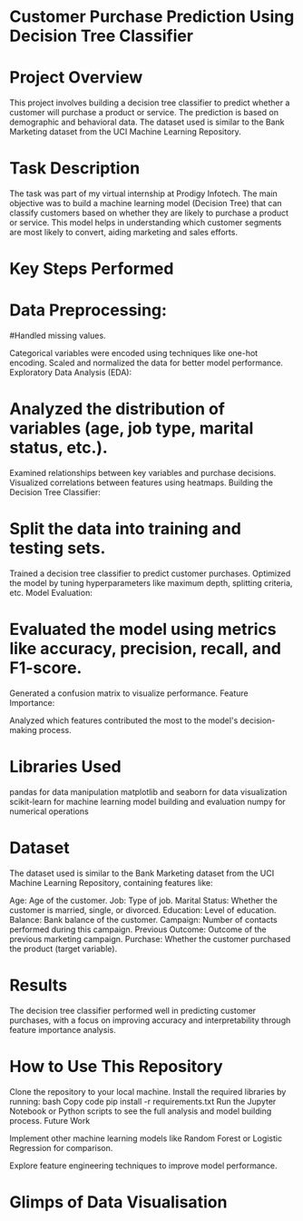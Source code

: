 # Customer Purchase Prediction Using Decision Tree Classifier

# Project Overview

This project involves building a decision tree classifier to predict whether a customer will purchase a product or service. The prediction is based on demographic and behavioral data. The dataset used is similar to the Bank Marketing dataset from the UCI Machine Learning Repository.

# Task Description

The task was part of my virtual internship at Prodigy Infotech. The main objective was to build a machine learning model (Decision Tree) that can classify customers based on whether they are likely to purchase a product or service. This model helps in understanding which customer segments are most likely to convert, aiding marketing and sales efforts.

# Key Steps Performed

# Data Preprocessing:

#Handled missing values.

Categorical variables were encoded using techniques like one-hot encoding.
Scaled and normalized the data for better model performance.
Exploratory Data Analysis (EDA):

# Analyzed the distribution of variables (age, job type, marital status, etc.).

Examined relationships between key variables and purchase decisions.
Visualized correlations between features using heatmaps.
Building the Decision Tree Classifier:

# Split the data into training and testing sets.

Trained a decision tree classifier to predict customer purchases.
Optimized the model by tuning hyperparameters like maximum depth, splitting criteria, etc.
Model Evaluation:

# Evaluated the model using metrics like accuracy, precision, recall, and F1-score.

Generated a confusion matrix to visualize performance.
Feature Importance:

Analyzed which features contributed the most to the model's decision-making process.

# Libraries Used
pandas for data manipulation
matplotlib and seaborn for data visualization
scikit-learn for machine learning model building and evaluation
numpy for numerical operations

# Dataset

The dataset used is similar to the Bank Marketing dataset from the UCI Machine Learning Repository, containing features like:

Age: Age of the customer.
Job: Type of job.
Marital Status: Whether the customer is married, single, or divorced.
Education: Level of education.
Balance: Bank balance of the customer.
Campaign: Number of contacts performed during this campaign.
Previous Outcome: Outcome of the previous marketing campaign.
Purchase: Whether the customer purchased the product (target variable).

# Results

The decision tree classifier performed well in predicting customer purchases, with a focus on improving accuracy and interpretability through feature importance analysis.

# How to Use This Repository

Clone the repository to your local machine.
Install the required libraries by running:
bash
Copy code
pip install -r requirements.txt
Run the Jupyter Notebook or Python scripts to see the full analysis and model building process.
Future Work

Implement other machine learning models like Random Forest or Logistic Regression for comparison.

Explore feature engineering techniques to improve model performance.


# Glimps of Data Visualisation 



